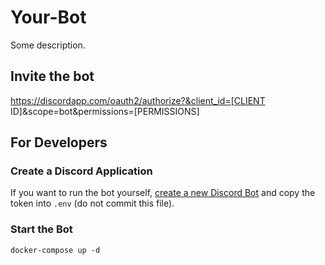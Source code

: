 # Your-Bot

Some description.

## Invite the bot

https://discordapp.com/oauth2/authorize?&client_id=[CLIENT ID]&scope=bot&permissions=[PERMISSIONS]

## For Developers

### Create a Discord Application

If you want to run the bot yourself, [create a new Discord Bot](https://discordapp.com/developers/docs/intro#bots-and-apps) and copy the token into  `.env` (do not commit this file).

### Start the Bot

```shell
docker-compose up -d
```
